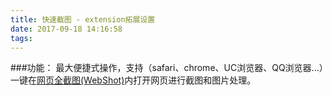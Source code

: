 ```yaml
---
title: 快速截图 - extension拓展设置
date: 2017-09-18 14:16:58
tags:
---
```



###功能：
最大便捷式操作，支持（safari、chrome、UC浏览器、QQ浏览器...）一键在[网页全截图(WebShot)](https://itunes.apple.com/app/id1122924652?mt=8)内打开网页进行截图和图片处理。



